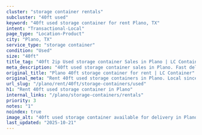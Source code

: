 ```yaml
---
cluster: "storage container rentals"
subcluster: "40ft used"
keyword: "40ft used storage container for rent Plano, TX"
intent: "Transactional-Local"
page_type: "Location-Product"
city: "Plano, TX"
service_type: "storage container"
condition: "Used"
size: "40ft"
title_tag: "40ft 2ip Used storage container Sales in Plano | LC Container"
meta_description: "40ft used storage container sales in Plano. Fast delivery, competitive pricing. Serving storage containers area. Quote ID: PRG. Call (214) 524-4168 for your free quote today."
original_title: "Plano 40ft storage container for rent | LC Container"
original_meta: "Rent 40ft used storage containers in Plano. Local since 2003. Flexible rental terms. Same-week delivery available. Get your free quote — call (214) 524-4168 ..."
url_slug: "/plano/rent/40ft/storage-containers/used"
h1: "Rent 40ft used storage container in Plano"
internal_links: "/plano/storage-containers/rentals"
priority: 3
notes: "1"
noindex: true
image_alt: "40ft used storage container available for delivery in Plano"
last_updated: "2025-10-21"
---
```


<!-- TODO: Add unique city/inventory copy, images, and internal links here. -->
